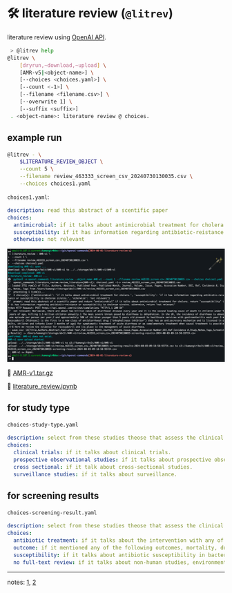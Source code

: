 
# 🛠️ literature review (`@litrev`)

literature review using [OpenAI API](../completion/).

```bash
 > @litrev help
@litrev \
	[dryrun,~download,~upload] \
	[AMR-v5|<object-name>] \
	[--choices <choices.yaml>] \
	[--count <-1>] \
	[--filename <filename.csv>] \
	[--overwrite 1] \
	[--suffix <suffix>]
 . <object-name>: literature review @ choices.
```

## example run

```bash
@litrev - \
	$LITERATURE_REVIEW_OBJECT \
	--count 5 \
	--filename review_463333_screen_csv_20240730130035.csv \
	--choices choices1.yaml
```

`choices1.yaml`:

```yaml
description: read this abstract of a scentific paper
choices:
  antimicrobial: if it talks about antimicrobial treatment for cholera.
  susceptibility: if it has information regarding antibiotic-reistance or susceptibility to cholerae strains.
  otherwise: not relevant
```

![image](https://github.com/kamangir/assets/blob/main/openai_commands/literature-review/log.png?raw=true)

🔗 [AMR-v1.tar.gz](https://kamangir-public.s3.ca-central-1.amazonaws.com/AMR-v1.tar.gz)

📜 [literature_review.ipynb](../../notebooks/literature_review/literature_review.ipynb)

## for study type

`choices-study-type.yaml`

```yaml
description: select from these studies theose that assess the clinical efficacy of cholera treatments and/or examine the antibiotic resistance in Vibrio cholerae strains in clinical samples
choices:
  clinical trials: if it talks about clinical trials.
  prospective observational studies: if it talks about prospective observational studies with comparators like Standard care, placebo, or other antibiotics.
  cross sectional: if it talk about cross-sectional studies.
  surveillance studies: if it talks about surveillance.
```

## for screening results

`choices-screening-result.yaml`

```yaml
description: select from these studies theose that assess the clinical efficacy of cholera treatments and/or examine the antibiotic resistance in Vibrio cholerae strains in clinical samples
choices:
  antibiotic treatment: if it talks about the intervention with any of these antibiotic treatments, tetracycline* or doxycycline* or azithromycin or erythromycin or clarithromycin, roxithromycin or ciprofloxacin or nalidixic acid or chloramphenicol or furazolidone or norfloxacin or cotrimoxazole or trimethoprim or sulfamethoxazole or sulphamethoxazole, assessing clinical efficacy (benefits) of different antimicrobial treatments.
  outcome: if it mentioned any of the following outcomes, mortality, duration of illness (diarrhea), total stool volume, total days of hospitalization, total amount of intravenous fluid needed, fecal excretion of the bacteria.
  susceptibility: if it talks about antibiotic susceptibility in bacterial culture, or less commonly genomic data, antibiotic* or antimicrob* or (antimicrobial resistance) or susceptible or susceptibility, antibiotic susceptibility testing and prevalence of antibiotic-resistant or resistance pattern in clinical samples.
  no full-text review: if it talks about non-human studies, environmental samples, water sources, traditional medicines, natural, leaf, leaves, peptides, or extracts.
```

---

notes: [1](https://arash-kamangir.medium.com/%EF%B8%8F-open-ai-experiments-146-6d3390da78c3), [2](https://arash-kamangir.medium.com/%EF%B8%8F-open-ai-experiments-145-dc241e47d9e1)